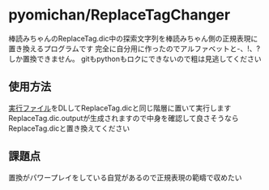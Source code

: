 # pyomichan/ReplaceTagChanger
棒読みちゃんのReplaceTag.dic中の探索文字列を棒読みちゃん側の正規表現に置き換えるプログラムです
完全に自分用に作ったのでアルファベットと-、!、?しか置換できません。
gitもpythonもロクにできないので粗は見逃してください
## 使用方法
[実行ファイル](https://github.com/MitsuAma/pyomichan/blob/master/dist/ReplaceTagChanger.exe)をDLしてReplaceTag.dicと同じ階層に置いて実行します
ReplaceTag.dic.outputが生成されますので中身を確認して良さそうならReplaceTag.dicと置き換えてください
## 課題点
置換がパワープレイをしている自覚があるので正規表現の範疇で収めたい
